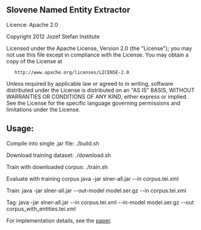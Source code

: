 Slovene Named Entity Extractor
------------------------------


Licence: Apache 2.0

   Copyright 2012 Jozef Stefan Institute

   Licensed under the Apache License, Version 2.0 (the "License");
   you may not use this file except in compliance with the License.
   You may obtain a copy of the License at

       http://www.apache.org/licenses/LICENSE-2.0

   Unless required by applicable law or agreed to in writing, software
   distributed under the License is distributed on an "AS IS" BASIS,
   WITHOUT WARRANTIES OR CONDITIONS OF ANY KIND, either express or implied.
   See the License for the specific language governing permissions and
   limitations under the License.
   
   
Usage:
-----------

Compile into single .jar file:
./build.sh

Download training dataset:
./download.sh

Train with downloaded corpus:
./train.sh

Evaluate with training corpus
java -jar slner-all.jar --in corpus.tei.xml

Train:
java -jar slner-all.jar --out-model model.ser.gz --in corpus.tei.xml

Tag:
java -jar slner-all.jar --in corpus.tei.xml --in-model model.ser.gz --out corpus_with_entities.tei.xml

For implementation details, see the [paper][slo20].

[slo20]: http://www.trojina.org/slovenscina2.0/arhiv/2013/2/Slo2.0_2013_2_04.pdf "Štajner, T., Erjavec, T., Krek, S. (2013): Razpoznavanje imenskih entitet v slovenskem besedilu. Slovenščina 2.0, 1 (2): 58–81. URL:" 

